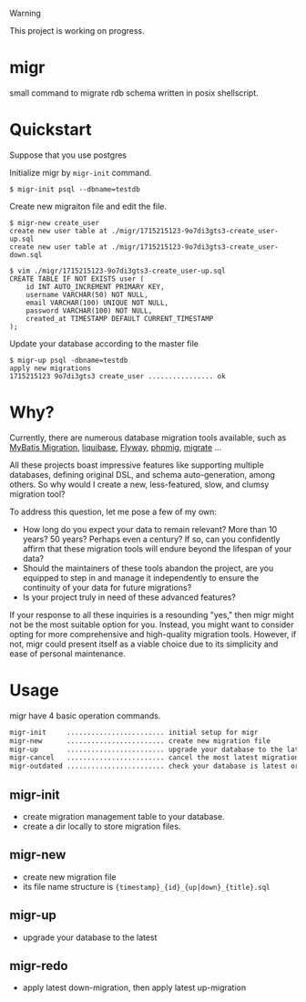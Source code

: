 > [!WARNING]
> This project is working on progress.

# migr
small command to migrate rdb schema written in posix shellscript.

# Quickstart

Suppose that you use postgres

Initialize migr by `migr-init` command.

```
$ migr-init psql --dbname=testdb
```

Create new migraiton file and edit the file.

```
$ migr-new create_user
create new user table at ./migr/1715215123-9o7di3gts3-create_user-up.sql
create new user table at ./migr/1715215123-9o7di3gts3-create_user-down.sql

$ vim ./migr/1715215123-9o7di3gts3-create_user-up.sql
CREATE TABLE IF NOT EXISTS user (
    id INT AUTO_INCREMENT PRIMARY KEY,
    username VARCHAR(50) NOT NULL,
    email VARCHAR(100) UNIQUE NOT NULL,
    password VARCHAR(100) NOT NULL,
    created_at TIMESTAMP DEFAULT CURRENT_TIMESTAMP
);
```

Update your database according to the master file

```
$ migr-up psql -dbname=testdb
apply new migrations
1715215123 9o7di3gts3 create_user ................ ok
```

# Why?
Currently, there are numerous database migration tools available, such as [MyBatis Migration](https://github.com/mybatis/migrations), [liquibase](https://github.com/liquibase/liquibase), [Flyway](https://github.com/flyway/flyway), [phpmig](https://github.com/davedevelopment/phpmig), [migrate](https://github.com/golang-migrate/migrate) ...

All these projects boast impressive features like supporting multiple databases, defining original DSL, and schema auto-generation, among others. So why would I create a new, less-featured, slow, and clumsy migration tool?

To address this question, let me pose a few of my own:

- How long do you expect your data to remain relevant? More than 10 years? 50 years? Perhaps even a century? If so, can you confidently affirm that these migration tools will endure beyond the lifespan of your data?
- Should the maintainers of these tools abandon the project, are you equipped to step in and manage it independently to ensure the continuity of your data for future migrations?
- Is your project truly in need of these advanced features?

If your response to all these inquiries is a resounding "yes," then migr might not be the most suitable option for you. Instead, you might want to consider opting for more comprehensive and high-quality migration tools. However, if not, migr could present itself as a viable choice due to its simplicity and ease of personal maintenance.

# Usage

migr have 4 basic operation commands.

```txt
migr-init     ........................ initial setup for migr
migr-new      ........................ create new migration file
migr-up       ........................ upgrade your database to the latest
migr-cancel   ........................ cancel the most latest migration
migr-outdated ........................ check your database is latest or not
```

## migr-init

- create migration management table to your database.
- create a dir locally to store migration files.

## migr-new

- create new migration file
- its file name structure is `{timestamp}_{id}_{up|down}_{title}.sql`

## migr-up

- upgrade your database to the latest

## migr-redo

- apply latest down-migration, then apply latest up-migration